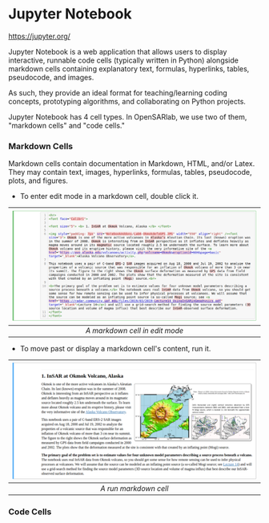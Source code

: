 # Jupyter Notebook
https://jupyter.org/

Jupyter Notebook is a web application that allows users to display interactive, runnable code 
cells (typically written in Python) alongside markdown cells containing explanatory text, 
formulas, hyperlinks, tables, pseudocode, and images.

As such, they provide an ideal format for teaching/learning coding concepts, prototyping 
algorithms, and collaborating on Python projects.

Jupyter Notebook has 4 cell types. In OpenSARlab, we use two of them, "markdown cells" and 
"code cells."
 
### Markdown Cells
Markdown cells contain documentation in Markdown, HTML, and/or Latex. They may contain text, images, 
hyperlinks, formulas, tables, pseudocode, plots, and figures. 

-  To enter edit mode in a markdown cell, double click it.

 | ![An un-run markdown cell.](assets/markdown_cell_edit_mode.png) | 
 |:-------------:|
 | *A markdown cell in edit mode* |
 
- To move past or display a markdown cell's content, run it. 
 
 | ![A run markdown cell.](assets/markdown_run.png) | 
 |:-------------:|
 | *A run markdown cell* |
 
 ### Code Cells